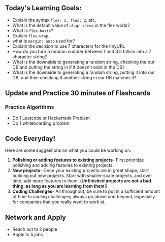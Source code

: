 ## Today's Learning Goals:

- Explain the syntax `flex: 1, flex: 2`, etc.
- What is the default value of `align-items` in the flex world?
- What is `flex-basis`?
- Explain `flex-wrap`.
- what is `margin: auto` used for?
- Explain the decision to use 7 characters for the tinyURL
- How do you turn a random number between 1 and 3.5 trillion into a 7 character string?
- What is the downside to generating a random string, checking the our DB and putting the string in if it doesn't exist in the DB?
- What is the downside to generating a random string, putting it into our DB, and then checking if another string in our DB matches it?

## Update and Practice 30 minutes of Flashcards

### Practice Algorithms
* Do 1 Leetcode or Hackerrank Problem
* Do 1 whiteboarding problem

## Code Everyday!

Here are some suggestions on what you could be working on:

1. **Polishing or adding features to existing projects**- First prioritize polishing and adding features to existing projects.
1. **New projects**- Once your existing projects are in great shape, start building out new projects. Start with smaller-scale projects, and over time, add more features to them. (**Unfinished projects are not a bad thing, as long as you are learning from them!**)
1. **Coding Challenges**- All throughout, be sure to put in a sufficient amount of time to coding challenges; always go above and beyond, especially for companies that you really want to work at.

## Network and Apply

* Reach out to 2 people
* Apply to 5 jobs
